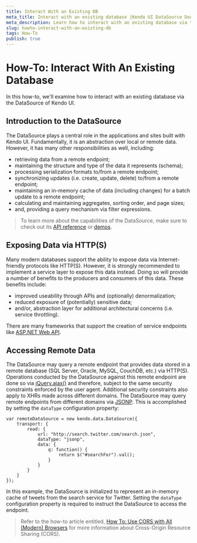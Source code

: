 ```yaml
---
title: Interact With an Existing DB
meta_title: Interact with an existing database |Kendo UI DataSource Documentation
meta_description: Learn how to interact with an existing database via the DataSource, included in Kendo UI framework.
slug: howto-interact-with-an-existing-db
tags: How-To
publish: true
---
```


# How-To: Interact With An Existing Database

In this how-to, we'll examine how to interact with an existing database via the DataSource of Kendo UI.

## Introduction to the DataSource

The DataSource plays a central role in the applications and sites built with Kendo UI. Fundamentally, it is an abstraction over local or remote data. However, it has many other responsibilities as well, including:

* retrieving data from a remote endpoint;
* maintaining the structure and type of the data it represents (schema);
* processing serialization formats to/from a remote endpoint;
* synchronizing updates (i.e. create, update, delete) to/from a remote endpoint;
* maintaining an in-memory cache of data (including changes) for a batch update to a remote endpoint;
* calculating and maintaining aggregates, sorting order, and page sizes;
* and, providing a query mechanism via filter expressions.

> To learn more about the capabilities of the DataSource, make sure to check out its [API reference](/api/framework/datasource) or [demos](http://demos.telerik.com/kendo-ui/web/datasource/index.html).

## Exposing Data via HTTP(S)

Many modern databases support the ability to expose data via Internet-friendly protocols like HTTP(S). However, it is strongly recommended to implement a service layer to expose this data instead. Doing so will provide a number of benefits to the producers and consumers of this data. These benefits include:

* improved useability through APIs and (optionally) denormalization;
* reduced exposure of (potentially) sensitive data;
* and/or, abstraction layer for additional architectural concerns (i.e. service throttling).

There are many frameworks that support the creation of service endpoints like [ASP.NET Web API](http://www.asp.net/web-api).

## Accessing Remote Data

The DataSource may query a remote endpoint that provides data stored in a remote database (SQL Server, Oracle, MySQL, CouchDB, etc.) via HTTP(S). Operations conducted by the DataSource against this remote endpoint are done so via [jQuery.ajax()](http://api.jquery.com/jQuery.ajax/) and therefore, subject to the same security constraints enforced by the user agent. Additional security constraints also apply to XHRs made across different domains. The DataSource may query remote endpoints from different domains via [JSONP](http://en.wikipedia.org/wiki/JSONP). This is accomplished by setting the `dataType` configuration property:

	var remoteDataSource = new kendo.data.DataSource({
		transport: {
			read: {
				url: "http://search.twitter.com/search.json",
				dataType: "jsonp",
				data: {
					q: function() {
						return $("#searchFor").val();
					}
				}
			}
		}
	});

In this example, the DataSource is initialized to represent an in-memory cache of tweets from the search service for Twitter. Setting the `dataType` configuration property is required to instruct the DataSource to access the endpoint.

> Refer to the how-to article entitled, [How To: Use CORS with All (Modern) Browsers](/howto/use-cors-with-all-modern-browsers) for more information about Cross-Origin Resource Sharing (CORS).